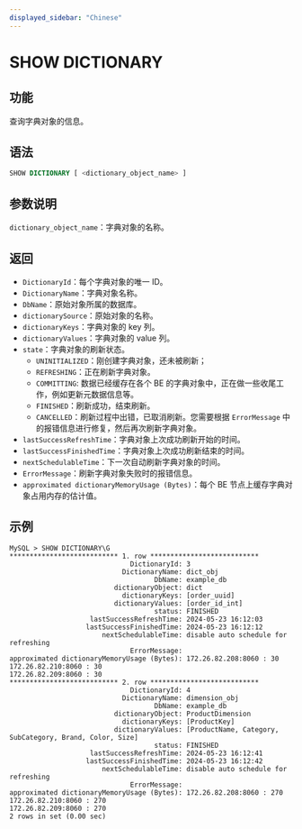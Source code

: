 ```yaml
---
displayed_sidebar: "Chinese"
---
```


# SHOW DICTIONARY

## 功能

查询字典对象的信息。

## 语法

```SQL
SHOW DICTIONARY [ <dictionary_object_name> ]
```

## 参数说明

`dictionary_object_name`：字典对象的名称。

## 返回

- `DictionaryId`：每个字典对象的唯一 ID。
- `DictionaryName`：字典对象名称。
- `DbName`：原始对象所属的数据库。
- `dictionarySource`：原始对象的名称。
- `dictionaryKeys`：字典对象的 key 列。
- `dictionaryValues`：字典对象的 value 列。
- `state`：字典对象的刷新状态。
  - `UNINITIALIZED`：刚创建字典对象，还未被刷新；
  - `REFRESHING`：正在刷新字典对象。
  - `COMMITTING`: 数据已经缓存在各个 BE 的字典对象中，正在做一些收尾工作，例如更新元数据信息等。
  - `FINISHED`：刷新成功，结束刷新。
  - `CANCELLED`：刷新过程中出错，已取消刷新。您需要根据 `ErrorMessage` 中的报错信息进行修复，然后再次刷新字典对象。
- `lastSuccessRefreshTime`：字典对象上次成功刷新开始的时间。
- `lastSuccessFinishedTime`：字典对象上次成功刷新结束的时间。
- `nextSchedulableTime`：下一次自动刷新字典对象的时间。
- `ErrorMessage`：刷新字典对象失败时的报错信息。
- `approximated dictionaryMemoryUsage (Bytes)`：每个 BE 节点上缓存字典对象占用内存的估计值。

## 示例

```Plain
MySQL > SHOW DICTIONARY\G
*************************** 1. row ***************************
                              DictionaryId: 3
                            DictionaryName: dict_obj
                                    DbName: example_db
                          dictionaryObject: dict
                            dictionaryKeys: [order_uuid]
                          dictionaryValues: [order_id_int]
                                    status: FINISHED
                    lastSuccessRefreshTime: 2024-05-23 16:12:03
                   lastSuccessFinishedTime: 2024-05-23 16:12:12
                       nextSchedulableTime: disable auto schedule for refreshing
                              ErrorMessage: 
approximated dictionaryMemoryUsage (Bytes): 172.26.82.208:8060 : 30
172.26.82.210:8060 : 30
172.26.82.209:8060 : 30
*************************** 2. row ***************************
                              DictionaryId: 4
                            DictionaryName: dimension_obj
                                    DbName: example_db
                          dictionaryObject: ProductDimension
                            dictionaryKeys: [ProductKey]
                          dictionaryValues: [ProductName, Category, SubCategory, Brand, Color, Size]
                                    status: FINISHED
                    lastSuccessRefreshTime: 2024-05-23 16:12:41
                   lastSuccessFinishedTime: 2024-05-23 16:12:42
                       nextSchedulableTime: disable auto schedule for refreshing
                              ErrorMessage: 
approximated dictionaryMemoryUsage (Bytes): 172.26.82.208:8060 : 270
172.26.82.210:8060 : 270
172.26.82.209:8060 : 270
2 rows in set (0.00 sec)
```

